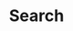 ---
title: Search
slug: search
layout: search
comments: false
outputs:
    - html
    - json
menu:
    main:
        weight: -80
        params: 
            icon: search
---